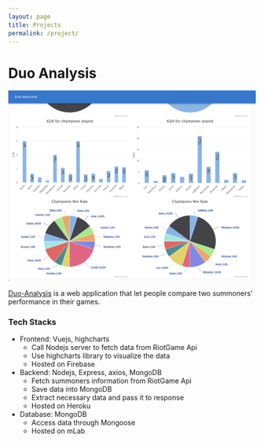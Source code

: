 ```yaml
---
layout: page
title: Projects
permalink: /project/
---
```


# Duo Analysis
![Duo-analysis](../assets/duoanalysis.png)

[Duo-Analysis](https://github.com/CodingFatty/vue-lol-duo-partner) is a web application that let people compare two summoners' performance in their games.

### Tech Stacks

- Frontend: Vuejs, highcharts
    - Call Nodejs server to fetch data from RiotGame Api
    - Use highcharts library to visualize the data
    - Hosted on Firebase
- Backend: Nodejs, Express, axios, MongoDB
    - Fetch summoners information from RiotGame Api
    - Save data into MongoDB
    - Extract necessary data and pass it to response
    - Hosted on Heroku
- Database: MongoDB
    - Access data through Mongoose
    - Hosted on mLab
